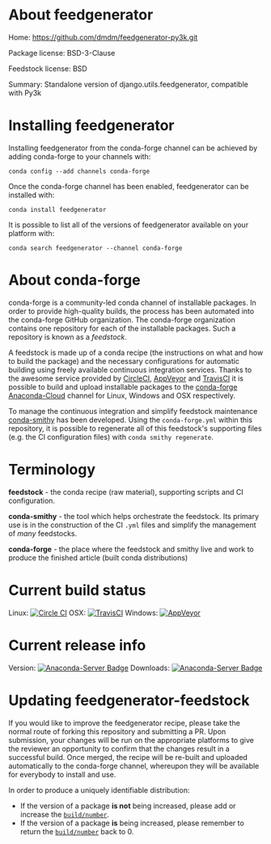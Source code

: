 About feedgenerator
===================

Home: https://github.com/dmdm/feedgenerator-py3k.git

Package license: BSD-3-Clause

Feedstock license: BSD

Summary: Standalone version of django.utils.feedgenerator, compatible with Py3k



Installing feedgenerator
========================

Installing feedgenerator from the conda-forge channel can be achieved by adding conda-forge to your channels with:

```
conda config --add channels conda-forge
```

Once the conda-forge channel has been enabled, feedgenerator can be installed with:

```
conda install feedgenerator
```

It is possible to list all of the versions of feedgenerator available on your platform with:

```
conda search feedgenerator --channel conda-forge
```


About conda-forge
=================

conda-forge is a community-led conda channel of installable packages.
In order to provide high-quality builds, the process has been automated into the
conda-forge GitHub organization. The conda-forge organization contains one repository 
for each of the installable packages. Such a repository is known as a *feedstock*.

A feedstock is made up of a conda recipe (the instructions on what and how to build
the package) and the necessary configurations for automatic building using freely
available continuous integration services. Thanks to the awesome service provided by
[CircleCI](https://circleci.com/), [AppVeyor](http://www.appveyor.com/)
and [TravisCI](https://travis-ci.org/) it is possible to build and upload installable
packages to the [conda-forge](https://anaconda.org/conda-forge)
[Anaconda-Cloud](http://docs.anaconda.org/) channel for Linux, Windows and OSX respectively.

To manage the continuous integration and simplify feedstock maintenance
[conda-smithy](http://github.com/conda-forge/conda-smithy) has been developed.
Using the ``conda-forge.yml`` within this repository, it is possible to regenerate all of
this feedstock's supporting files (e.g. the CI configuration files) with ``conda smithy regenerate``.


Terminology
===========

**feedstock** - the conda recipe (raw material), supporting scripts and CI configuration.

**conda-smithy** - the tool which helps orchestrate the feedstock.
                   Its primary use is in the construction of the CI ``.yml`` files
                   and simplify the management of *many* feedstocks.

**conda-forge** - the place where the feedstock and smithy live and work to
                  produce the finished article (built conda distributions)

Current build status
====================
Linux: [![Circle CI](https://circleci.com/gh/conda-forge/feedgenerator-feedstock.svg?style=svg)](https://circleci.com/gh/conda-forge/feedgenerator-feedstock)
OSX: [![TravisCI](https://travis-ci.org/conda-forge/feedgenerator-feedstock.svg?branch=master)](https://travis-ci.org/conda-forge/feedgenerator-feedstock) 
Windows: [![AppVeyor](https://ci.appveyor.com/api/projects/status/github/conda-forge/feedgenerator-feedstock?svg=True)](https://ci.appveyor.com/project/conda-forge/feedgenerator-feedstock/branch/master)

Current release info
====================
Version: [![Anaconda-Server Badge](https://anaconda.org/conda-forge/feedgenerator/badges/version.svg)](https://anaconda.org/conda-forge/feedgenerator)
Downloads: [![Anaconda-Server Badge](https://anaconda.org/conda-forge/feedgenerator/badges/downloads.svg)](https://anaconda.org/conda-forge/feedgenerator)


Updating feedgenerator-feedstock
================================

If you would like to improve the feedgenerator recipe, please take the normal
route of forking this repository and submitting a PR. Upon submission, your changes will
be run on the appropriate platforms to give the reviewer an opportunity to confirm that the
changes result in a successful build. Once merged, the recipe will be re-built and uploaded
automatically to the conda-forge channel, whereupon they will be available for everybody to
install and use.

In order to produce a uniquely identifiable distribution:
 * If the version of a package **is not** being increased, please add or increase
   the [``build/number``](http://conda.pydata.org/docs/building/meta-yaml.html#build-number-and-string). 
 * If the version of a package **is** being increased, please remember to return
   the [``build/number``](http://conda.pydata.org/docs/building/meta-yaml.html#build-number-and-string)
   back to 0.
